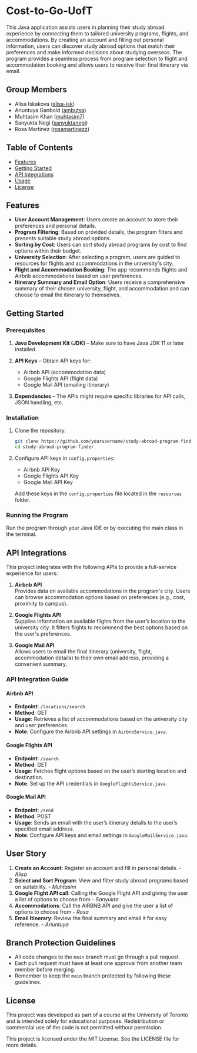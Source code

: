 # Cost-to-Go-UofT

This Java application assists users in planning their study abroad experience by connecting them to tailored university programs, flights, and accommodations. By creating an account and filling out personal information, users can discover study abroad options that match their preferences and make informed decisions about studying overseas. The program provides a seamless process from program selection to flight and accommodation booking and allows users to receive their final itinerary via email.

## Group Members 
- Alisa Iskakova ([alisa-isk](https://github.com/alisa-isk))
- Ariuntuya Ganbold ([ambutsa](https://github.com/ambutsa))
- Muhtasim Khan ([muhtasim7](https://github.com/muhtasim7))
- Sanyukta Negi ([sanyuktanegi](https://github.com/sanyuktanegi))
- Rosa Martinez ([rosamartinezz](https://github.com/rosamartinezz))

## Table of Contents
- [Features](#features)
- [Getting Started](#getting-started)
- [API Integrations](#api-integrations)
- [Usage](#usage)
- [License](#license)

## Features

- **User Account Management**: Users create an account to store their preferences and personal details.
- **Program Filtering**: Based on provided details, the program filters and presents suitable study abroad options.
- **Sorting by Cost**: Users can sort study abroad programs by cost to find options within their budget.
- **University Selection**: After selecting a program, users are guided to resources for flights and accommodations in the university's city.
- **Flight and Accommodation Booking**: The app recommends flights and Airbnb accommodations based on user preferences.
- **Itinerary Summary and Email Option**: Users receive a comprehensive summary of their chosen university, flight, and accommodation and can choose to email the itinerary to themselves.

## Getting Started

### Prerequisites

1. **Java Development Kit (JDK)** – Make sure to have Java JDK 11 or later installed.
2. **API Keys** – Obtain API keys for:
   - Airbnb API (accommodation data)
   - Google Flights API (flight data)
   - Google Mail API (emailing itinerary)

3. **Dependencies** – The APIs might require specific libraries for API calls, JSON handling, etc.

### Installation

1. Clone the repository:
   ```bash
   git clone https://github.com/yourusername/study-abroad-program-finder.git
   cd study-abroad-program-finder
   ```

2. Configure API keys in `config.properties`:
   - Airbnb API Key
   - Google Flights API Key
   - Google Mail API Key

   Add these keys in the `config.properties` file located in the `resources` folder.

### Running the Program

Run the program through your Java IDE or by executing the main class in the terminal.

## API Integrations

This project integrates with the following APIs to provide a full-service experience for users:

1. **Airbnb API**  
   Provides data on available accommodations in the program's city. Users can browse accommodation options based on preferences (e.g., cost, proximity to campus).  

2. **Google Flights API**  
   Supplies information on available flights from the user’s location to the university city. It filters flights to recommend the best options based on the user's preferences.  

3. **Google Mail API**  
   Allows users to email the final itinerary (university, flight, accommodation details) to their own email address, providing a convenient summary.  

### API Integration Guide

#### Airbnb API
- **Endpoint**: `/locations/search`
- **Method**: GET
- **Usage**: Retrieves a list of accommodations based on the university city and user preferences.
- **Note**: Configure the Airbnb API settings in `AirbnbService.java`.

#### Google Flights API
- **Endpoint**: `/search`
- **Method**: GET
- **Usage**: Fetches flight options based on the user’s starting location and destination.
- **Note**: Set up the API credentials in `GoogleFlightsService.java`.

#### Google Mail API
- **Endpoint**: `/send`
- **Method**: POST
- **Usage**: Sends an email with the user’s itinerary details to the user’s specified email address.
- **Note**: Configure API keys and email settings in `GoogleMailService.java`.

## User Story

1. **Create an Account**: Register an account and fill in personal details. - *Alisa* 
2. **Select and Sort Program**: View and filter study abroad programs based on suitability. - *Muhtasim* 
3. **Google Flight API call**: Calling the Google Flight API and giving the user a list of options to choose from - *Sanyukta*
4. **Accommodations**: Call the AIRBNB API and give the user a list of options to choose from - *Rosa* 
5. **Email Itinerary**: Review the final summary and email it for easy reference. - *Ariuntuya*

## Branch Protection Guidelines
- All code changes to the `main` branch must go through a pull request.
- Each pull request must have at least one approval from another team member before merging.
- Remember to keep the `main` branch protected by following these guidelines.

## License
This project was developed as part of a course at the University of Toronto and is intended solely for educational purposes. Redistribution or commercial use of the code is not permitted without permission.

This project is licensed under the MIT License. See the LICENSE file for more details.
